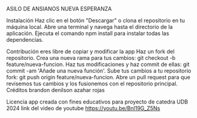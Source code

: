ASILO DE ANSIANOS NUEVA ESPERANZA


Instalación
Haz clic en el botón "Descargar" o clona el repositorio en tu máquina local.
Abre una terminal y navega hasta el directorio de la aplicación.
Ejecuta el comando npm install para instalar todas las dependencias.


Contribución
eres libre de copiar y modificar la app
Haz un fork del repositorio.
Crea una nueva rama para tus cambios: git checkout -b feature/nueva-funcion.
Haz tus modificaciones y haz commit de ellas: git commit -am 'Añade una nueva función'.
Sube tus cambios a tu repositorio fork: git push origin feature/nueva-funcion.
Abre un pull request para que revisemos tus cambios y los fusionemos con el repositorio principal.
Créditos
brandon denilson azahar rojas

Licencia
app creada con fines educativos para proyecto de catedra UDB 2024 
link del video de youtube 
https://youtu.be/Bnl19G_Z5Ns







